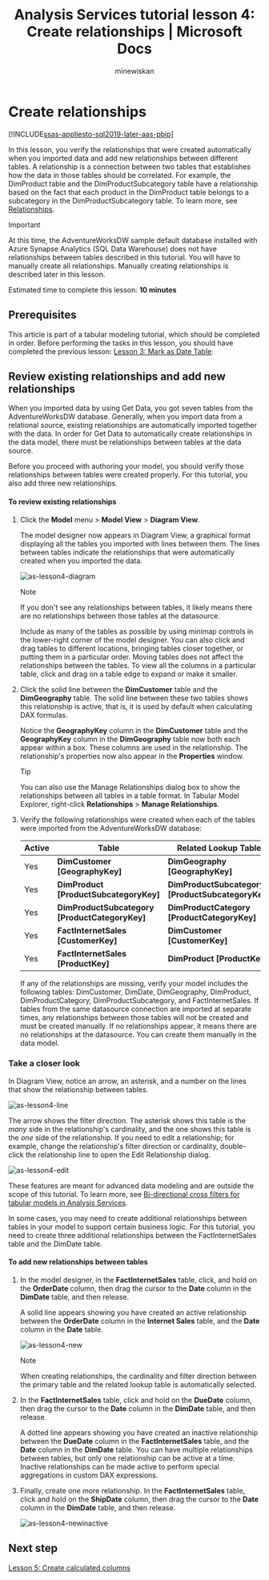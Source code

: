 ﻿---
title: "Analysis Services tutorial lesson 4: Create relationships | Microsoft Docs"
ms.date: 02/24/2020
ms.prod: sql
ms.technology: analysis-services
ms.custom: tabular-models
ms.topic: tutorial
ms.author: owend
ms.reviewer: owend
author: minewiskan
---
# Create relationships

[!INCLUDE[ssas-appliesto-sql2019-later-aas-pbip](../../includes/ssas-appliesto-sql2019-later-aas-pbip.md)]

In this lesson, you verify the relationships that were created automatically when you imported data and add new relationships between different tables. A relationship is a connection between two tables that establishes how the data in those tables should be correlated. For example, the DimProduct table and the DimProductSubcategory table have a relationship based on the fact that each product in the DimProduct table belongs to a subcategory in the DimProductSubcategory table. To learn more, see [Relationships](../tabular-models/relationships-ssas-tabular.md).

> [!IMPORTANT]
> At this time, the AdventureWorksDW sample default database installed with Azure Synapse Analytics (SQL Data Warehouse) does not have relationships between tables described in this tutorial. You will have to manually create all relationships. Manually creating relationships is described later in this lesson.
  
Estimated time to complete this lesson: **10 minutes**  
  
## Prerequisites  

This article is part of a tabular modeling tutorial, which should be completed in order. Before performing the tasks in this lesson, you should have completed the previous lesson: [Lesson 3: Mark as Date Table](../tutorial-tabular-1400/as-lesson-3-mark-as-date-table.md). 
  
## Review existing relationships and add new relationships  

When you imported data by using Get Data, you got seven tables from the AdventureWorksDW database. Generally, when you import data from a relational source, existing relationships are automatically imported together with the data. In order for Get Data to automatically create relationships in the data model, there must be relationships between tables at the data source.

Before you proceed with authoring your model, you should verify those relationships between tables were created properly. For this tutorial, you also add three new relationships.  

  
#### To review existing relationships  
  
1.  Click the **Model** menu > **Model View** > **Diagram View**.  

    The model designer now appears in Diagram View, a graphical format displaying all the tables you imported with lines between them. The lines between tables indicate the relationships that were automatically created when you imported the data.
    
    ![as-lesson4-diagram](../tutorial-tabular-1400/media/as-lesson4-diagram.png)
  
    > [!NOTE]
    > If you don't see any relationships between tables, it likely means there are no relationships between those tables at the datasource.

    Include as many of the tables as possible by using minimap controls in the lower-right corner of the model designer. You can also click and drag tables to different locations, bringing tables closer together, or putting them in a particular order. Moving tables does not affect the relationships between the tables. To view all the columns in a particular table, click and drag on a table edge to expand or make it smaller.  
  
2.  Click the solid line between the **DimCustomer** table and the **DimGeography** table. The solid line between these two tables shows this relationship is active, that is, it is used by default when calculating DAX formulas.  
  
    Notice the **GeographyKey** column in the **DimCustomer** table and the **GeographyKey** column in the **DimGeography** table now both each appear within a box. These columns are used in the relationship. The relationship's properties now also appear in the **Properties** window.  
  
    > [!TIP]  
    > You can also use the Manage Relationships dialog box to show the relationships between all tables in a table format. In Tabular Model Explorer, right-click **Relationships** > **Manage Relationships**.
  
3.  Verify the following relationships were created when each of the tables were imported from the AdventureWorksDW database:  
  
    |Active|Table|Related Lookup Table|  
    |----------|---------|------------------------|  
    |Yes|**DimCustomer [GeographyKey]**|**DimGeography [GeographyKey]**|  
    |Yes|**DimProduct [ProductSubcategoryKey]**|**DimProductSubcategory [ProductSubcategoryKey]**|  
    |Yes|**DimProductSubcategory [ProductCategoryKey]**|**DimProductCategory [ProductCategoryKey]**|  
    |Yes|**FactInternetSales [CustomerKey]**|**DimCustomer [CustomerKey]**|  
    |Yes|**FactInternetSales [ProductKey]**|**DimProduct [ProductKey]**|  
  
    If any of the relationships are missing, verify your model includes the following tables: DimCustomer, DimDate, DimGeography, DimProduct, DimProductCategory, DimProductSubcategory, and FactInternetSales. If tables from the same datasource connection are imported at separate times, any relationships between those tables will not be created and must be created manually. If no relationships appear, it means there are no relationships at the datasource. You can create them manually in the data model.

### Take a closer look

In Diagram View, notice an arrow, an asterisk, and a number on the lines that show the relationship between tables.

![as-lesson4-line](../tutorial-tabular-1400/media/as-lesson4-line.png)

The arrow shows the filter direction. The asterisk shows this table is the *many* side in the relationship's cardinality, and the one shows this table is the *one* side of the relationship. If you need to edit a relationship; for example, change the relationship's filter direction or cardinality, double-click the relationship line to open the Edit Relationship dialog.

![as-lesson4-edit](../tutorial-tabular-1400/media/as-lesson4-edit.png)

These features are meant for advanced data modeling and are outside the scope of this tutorial. To learn more, see [Bi-directional cross filters for tabular models in Analysis Services](../tabular-models/bi-directional-cross-filters-tabular-models-analysis-services.md).

In some cases, you may need to create additional relationships between tables in your model to support certain business logic. For this tutorial, you need to create three additional relationships between the FactInternetSales table and the DimDate table.  
  
#### To add new relationships between tables  
  
1.  In the model designer, in the **FactInternetSales** table, click, and hold on the **OrderDate** column, then drag the cursor to the **Date** column in the **DimDate** table, and then release.  

    A solid line appears showing you have created an active relationship between the **OrderDate** column in the **Internet Sales** table, and the **Date** column in the **Date** table. 
  
      ![as-lesson4-new](../tutorial-tabular-1400/media/as-lesson4-new.png) 
  
    > [!NOTE]  
    > When creating relationships, the cardinality and filter direction between the primary table and the related lookup table is automatically selected.  
  
2.  In the **FactInternetSales** table, click and hold on the **DueDate** column, then drag the cursor to the **Date** column in the **DimDate** table, and then release.  
  
    A dotted line appears showing you have created an inactive relationship between the **DueDate** column in the **FactInternetSales** table, and the **Date** column in the **DimDate** table. You can have multiple relationships between tables, but only one relationship can be active at a time. Inactive relationships can be made active to perform special aggregations in custom DAX expressions.  
  
3.  Finally, create one more relationship. In the **FactInternetSales** table, click and hold on the **ShipDate** column, then drag the cursor to the **Date** column in the **DimDate** table, and then release.  
    
     ![as-lesson4-newinactive](../tutorial-tabular-1400/media/as-lesson4-newinactive.png)
  
## Next step

[Lesson 5: Create calculated columns](../tutorial-tabular-1400/as-lesson-5-create-calculated-columns.md)
